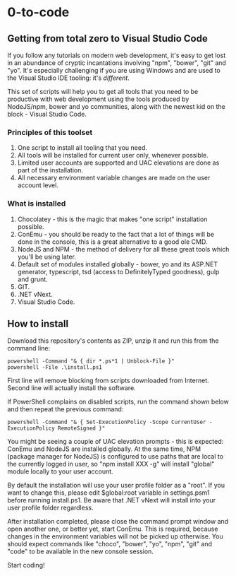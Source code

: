 # 0-to-code
## Getting from total zero to Visual Studio Code

If you follow any tutorials on modern web development, it's easy to get lost in an abundance of cryptic incantations involving "npm", "bower", "git" and "yo". It's especially challenging if you are using Windows and are used to the Visual Studio IDE tooling: it's *different*.

This set of scripts will help you to get all tools that you need to be productive with web development using the tools produced by NodeJS/npm, bower and yo communities, along with the newest kid on the block - Visual Studio Code.

### Principles of this toolset

1. One script to install all tooling that you need.
2. All tools will be installed for current user only, whenever possible.
3. Limited user accounts are supported and UAC elevations are done as part of the installation.
4. All necessary environment variable changes are made on the user account level.

### What is installed

1. Chocolatey - this is the magic that makes "one script" installation possible.
2. ConEmu - you should be ready to the fact that a lot of things will be done in the console, this is a great alternative to a good ole CMD.
3. NodeJS and NPM - the method of delivery for all these great tools which you'll be using later.
4. Default set of modules installed globally - bower, yo and its ASP.NET generator, typescript, tsd (access to DefinitelyTyped goodness), gulp and grunt.
5. GIT.
6. .NET vNext.
7. Visual Studio Code.

## How to install

Download this repository's contents as ZIP, unzip it and run this from the command line:

```
powershell -Command "& { dir *.ps*1 | Unblock-File }"
powershell -File .\install.ps1
```

First line will remove blocking from scripts downloaded from Internet. Second line will actually install the software.

If PowerShell complains on disabled scripts, run the command shown below and then repeat the previous command:

```
powershell -Command "& { Set-ExecutionPolicy -Scope CurrentUser -ExecutionPolicy RemoteSigned }"
```

You might be seeing a couple of UAC elevation prompts - this is expected: ConEmu and NodeJS are installed globally. At the same time, NPM (package manager for NodeJS) is configured to use paths that are local to the currently logged in user, so "npm install XXX -g" will install "global" module locally to your user account.

By default the installation will use your user profile folder as a "root". If you want to change this, please edit $global:root variable in settings.psm1 before running install.ps1. Be aware that .NET vNext will install into your user profile folder regardless.

After installation completed, please close the command prompt window and open another one, or better yet, start ConEmu. This is required, because changes in the environment variables will not be picked up otherwise. You should expect commands like "choco", "bower", "yo", "npm", "git" and "code" to be available in the new console session.

Start coding!
